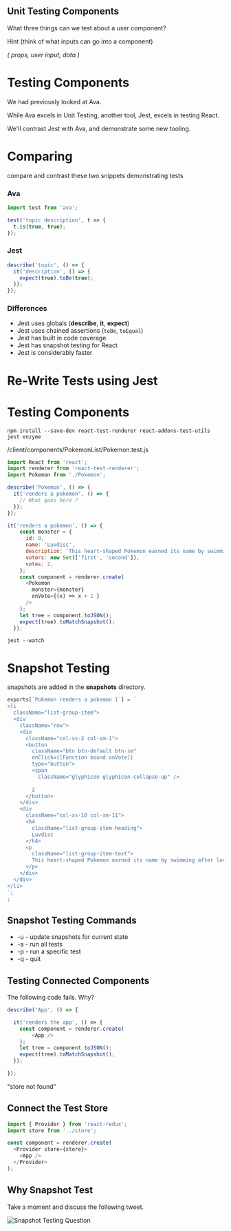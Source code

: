 ## Unit Testing Components

What three things can we test about a user component?

Hint (think of what inputs can go into a component)

*( props, user input, data )*

# Testing Components

We had previously looked at Ava.

While Ava excels in Unit Testing, another tool, Jest, excels in testing React.

We'll contrast Jest with Ava, and demonstrate some new tooling.

# Comparing

compare and contrast these two snippets demonstrating tests

### Ava

```js
import test from 'ava';

test('topic description', t => {
  t.is(true, true);
});
```

### Jest

```js
describe('topic', () => {
  it('description', () => {
    expect(true).toBe(true);
  });
});
```

### Differences

- Jest uses globals (**describe**, **it**, **expect**)
- Jest uses chained assertions (`toBe`, `toEqual`)
- Jest has built in code coverage
- Jest has snapshot testing for React
- Jest is considerably faster

# Re-Write Tests using Jest

# Testing Components

```shell
npm install --save-dev react-test-renderer react-addons-test-utils jest enzyme
```

/client/components/PokemonList/Pokemon.test.js

```js
import React from 'react';
import renderer from 'react-test-renderer';
import Pokemon from './Pokemon';
```

```js
describe('Pokemon', () => {
  it('renders a pokemon', () => {
    // What goes here ?
  });
});
```

```js
it('renders a pokemon', () => {
    const monster = {
      id: 0,
      name: 'Luvdisc',
      description: 'This heart-shaped Pokemon earned its name by swimming after loving couples it spotted in the ocean’s waves.',
      voters: new Set(['first', 'second']),
      votes: 2,
    };
    const component = renderer.create(
      <Pokemon
        monster={monster}
        onVote={(x) => x + 1 }
      />
    );
    let tree = component.toJSON();
    expect(tree).toMatchSnapshot();
  });
```

```shell
jest --watch
```

# Snapshot Testing

snapshots are added in the __snapshots__ directory.

```js
exports[`Pokemon renders a pokemon 1`] = `
<li
  className="list-group-item">
  <div
    className="row">
    <div
      className="col-xs-2 col-sm-1">
      <button
        className="btn btn-default btn-sm"
        onClick={[Function bound onVote]}
        type="button">
        <span
          className="glyphicon glyphicon-collapse-up" />
         
        2
      </button>
    </div>
    <div
      className="col-xs-10 col-sm-11">
      <h4
        className="list-group-item-heading">
        Luvdisc
      </h4>
      <p
        className="list-group-item-text">
        This heart-shaped Pokemon earned its name by swimming after loving couples it spotted in the ocean’s waves.
      </p>
    </div>
  </div>
</li>
`;
;
```

## Snapshot Testing Commands

* -u - update snapshots for current state
* -a - run all tests
* -p - run a specific test
* -q - quit

## Testing Connected Components

The following code fails. Why?

```js
describe('App', () => {

  it('renders the app', () => {
    const component = renderer.create(
        <App />
    );
    let tree = component.toJSON();
    expect(tree).toMatchSnapshot();
  });

});
```

"store not found"

## Connect the Test Store

```js
import { Provider } from 'react-redux';
import store from '../store';

const component = renderer.create(
  <Provider store={store}>
    <App />
  </Provider>
);
```

## Why Snapshot Test

Take a moment and discuss the following tweet.

![Snapshot Testing Question](https://twitter.com/ryanflorence/status/774138264814956544)

